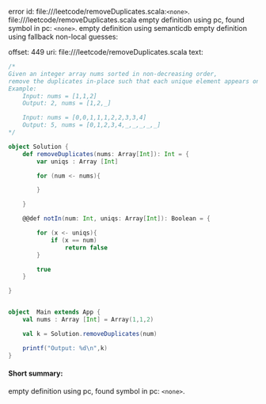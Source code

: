 error id: file://<WORKSPACE>/leetcode/removeDuplicates.scala:`<none>`.
file://<WORKSPACE>/leetcode/removeDuplicates.scala
empty definition using pc, found symbol in pc: `<none>`.
empty definition using semanticdb
empty definition using fallback
non-local guesses:

offset: 449
uri: file://<WORKSPACE>/leetcode/removeDuplicates.scala
text:
```scala
/*
Given an integer array nums sorted in non-decreasing order,
remove the duplicates in-place such that each unique element appears only once
Example:
    Input: nums = [1,1,2]
    Output: 2, nums = [1,2,_]

    Input: nums = [0,0,1,1,1,2,2,3,3,4]
    Output: 5, nums = [0,1,2,3,4,_,_,_,_,_]
*/

object Solution {
    def removeDuplicates(nums: Array[Int]): Int = {
        var uniqs : Array [Int]

        for (num <- nums){

        }

    }

    @@def notIn(num: Int, uniqs: Array[Int]): Boolean = {

        for (x <- uniqs){
            if (x == num)
                return false
        }

        true
    }

}


object  Main extends App {
    val nums : Array [Int] = Array(1,1,2)

    val k = Solution.removeDuplicates(num)

    printf("Output: %d\n",k)
}
```


#### Short summary: 

empty definition using pc, found symbol in pc: `<none>`.